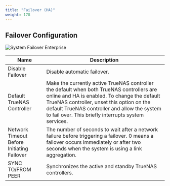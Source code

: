 ```yaml
---
title: "Failover (HA)"
weight: 178
---
```


## Failover Configuration

![System Failover Enterprise](/images/CORE/12.0/SystemFailoverEnterprise.png "HA Failover Options")

| Name | Description |
|------|------|
| Disable Failover | Disable automatic failover. |
| Default TrueNAS Controller | Make the currently active TrueNAS controller the default when both TrueNAS controllers are online and HA is enabled. To change the default TrueNAS controller, unset this option on the default TrueNAS controller and allow the system to fail over. This briefly interrupts system services. |
| Network Timeout Before Initiating Failover | The number of seconds to wait after a network failure before triggering a failover. 0 means a failover occurs immediately or after two seconds when the system is using a link aggregation. |
| SYNC TO/FROM PEER | Synchronizes the active and standby TrueNAS controllers.
